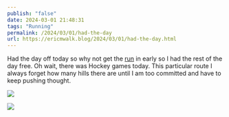 ```yaml
---
publish: "false"
date: 2024-03-01 21:48:31
tags: "Running"
permalink: /2024/03/01/had-the-day
url: https://ericmwalk.blog/2024/03/01/had-the-day.html
---
```


Had the day off today so why not get the [run](https://strava.com/activities/10867877402) in early so I had the rest of the day free. Oh wait, there was Hockey games today. This particular route I always forget how many hills there are until I am too committed and have to keep pushing thought.

![](https://ericmwalk.blog/uploads/2024/img-8058.jpeg)

![](https://ericmwalk.blog/uploads/2024/img-8059.jpeg)
